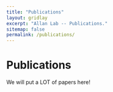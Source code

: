 ```yaml
---
title: "Publications"
layout: gridlay
excerpt: "Allan Lab -- Publications."
sitemap: false
permalink: /publications/
---
```



# Publications
We will put a LOT of papers here!
